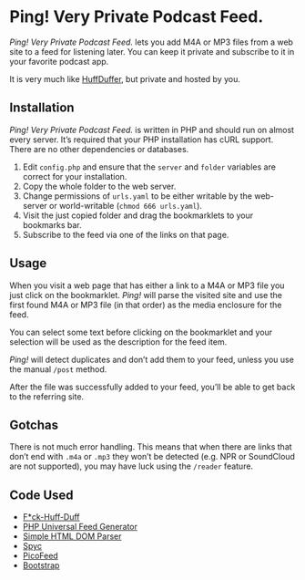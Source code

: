 # Ping! Very Private Podcast Feed.

*Ping! Very Private Podcast Feed.* lets you add M4A or MP3 files from a web site to a feed for listening later. You can keep it private and subscribe to it in your favorite podcast app. 

It is very much like [HuffDuffer](http://huffduffer.com), but private and hosted by you.

## Installation
*Ping! Very Private Podcast Feed.* is written in PHP and should run on almost every server. It’s required that your PHP installation has cURL support. There are no other dependencies or databases.

1. Edit `config.php` and ensure that the `server` and `folder` variables are correct for your installation.
1. Copy the whole folder to the web server.
2. Change permissions of `urls.yaml` to be either writable by the web-server or world-writable (`chmod 666 urls.yaml`).
3. Visit the just copied folder and drag the bookmarklets to your bookmarks bar.
4. Subscribe to the feed via one of the links on that page.

## Usage

When you visit a web page that has either a link to a M4A or MP3 file you just click on the bookmarklet. *Ping!* will parse the visited site and use the first found M4A or MP3 file (in that order) as the media enclosure for the feed.

You can select some text before clicking on the bookmarklet and your selection will be used as the description for the feed item.

*Ping!* will detect duplicates and don’t add them to your feed, unless you use the manual `/post` method. 

After the file was successfully added to your feed, you’ll be able to get back to the referring site.

## Gotchas

There is not much error handling. This means that when there are links that don’t end with `.m4a` or `.mp3` they won’t be detected (e.g. NPR or SoundCloud are not supported), you may have luck using the `/reader` feature.

## Code Used

- [F*ck-Huff-Duff](https://github.com/rbugajewski/fuck-huff-duff)
- [PHP Universal Feed Generator](https://github.com/mibe/FeedWriter)
- [Simple HTML DOM Parser](http://simplehtmldom.sourceforge.net)
- [Spyc](https://github.com/mustangostang/spyc/)
- [PicoFeed](https://github.com/fguillot/picoFeed)
- [Bootstrap](http://getbootstrap.com)
